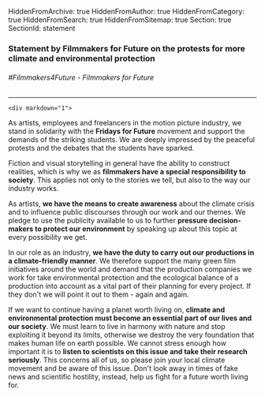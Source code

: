 HiddenFromArchive: true
HiddenFromAuthor: true
HiddenFromCategory: true
HiddenFromSearch: true
HiddenFromSitemap: true
Section: true
SectionId: statement

<div class="row justify-content-center">
  <div class="col-lg-8">
    <h3 class="text-white-85 mt-0 text-center">Statement by Filmmakers for Future on the protests for more climate and environmental protection</h3>
    <h6 class="text-white-75 mt-0 text-center">#Filmmakers4Future - Filmmakers for Future</h6>
    <hr class="divider light my-4">

    <div markdown="1">
As artists, employees and freelancers in the motion picture industry, we stand in solidarity with the **Fridays for Future** movement and support the demands of the striking students. We are deeply impressed by the peaceful protests and the debates that the students have sparked.

Fiction and visual storytelling in general have the ability to construct realities, which is why we as **filmmakers have a special responsibility to society**. This applies not only to the stories we tell, but also to the way our industry works.

As artists, **we have the means to create awareness** about the climate crisis and to influence public discourses through our work and our themes. We pledge to use the publicity available to us to further **pressure decision-makers to protect our environment** by speaking up about this topic at every possibility we get.

In our role as an industry, **we have the duty to carry out our productions in a climate-friendly manner**. We therefore support the many green film initiatives around the world and demand that the production companies we work for take environmental protection and the ecological balance of a production into account as a vital part of their planning for every project. If they don't we will point it out to them - again and again.

If we want to continue having a planet worth living on, **climate and environmental protection must become an essential part of our lives and our society**. We must learn to live in harmony with nature and stop exploiting it beyond its limits, otherwise we destroy the very foundation that makes human life on earth possible. We cannot stress enough how important it is to **listen to scientists on this issue and take their research seriously**. This concerns all of us, so please join your local climate movement and be aware of this issue. Don't look away in times of fake news and scientific hostility, instead, help us fight for a future worth living for.
    </div>
  </div>
</div>
